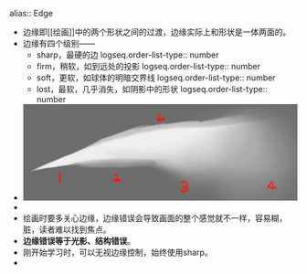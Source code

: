 alias:: Edge

- 边缘即[[绘画]]中的两个形状之间的过渡，边缘实际上和形状是一体两面的。
- 边缘有四个级别——
	- sharp，最硬的边
	  logseq.order-list-type:: number
	- firm，稍软，如到远处的投影
	  logseq.order-list-type:: number
	- soft，更软，如球体的明暗交界线
	  logseq.order-list-type:: number
	- lost，最软，几乎消失，如阴影中的形状
	  logseq.order-list-type:: number
- ![image.png](../assets/image_1721048727881_0.png)
-
- 绘画时要多关心边缘，边缘错误会导致画面的整个感觉就不一样，容易糊，脏，读者难以找到焦点。
- **边缘错误等于光影、结构错误**。
- 刚开始学习时，可以无视边缘控制，始终使用sharp。
-